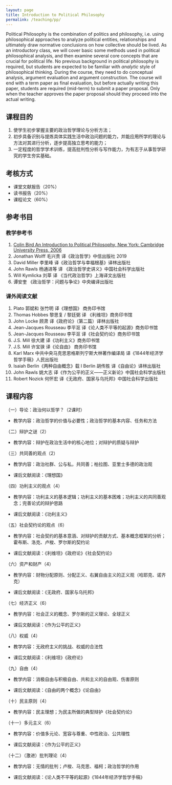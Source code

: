 ```yaml
---
layout: page
title: Introduction to Political Philosophy 
permalink: /teaching/pp/
---
```


Political Philosophy  is the combination of politics and philosophy, i.e. using philosophical approaches to analyze political entities, relationships and ultimately draw normative conclusions on how collective should be lived. As an introductory class, we will cover basic some methods used in political philosophical analysis, and then examine several core concepts that are crucial for political life. No previous background in political philosophy is required, but students are expected to be familiar with *analytic* style of philosophical thinking. During the course, they need to do conceptual analysis, argument evaluation and argument construction. The course will end with a term paper as final evaluation, but before actually writing this paper, students are required (mid-term) to submit a paper proposal. Only when the teacher approves the paper proposal should they proceed into the actual writing.

## 课程目的

1. 使学生初步掌握主要的政治哲学理论与分析方法；
2. 初步具备识别与提炼具体实践生活中政治问题的能力，并能应用所学的理论与方法对其进行分析，逐步提高独立思考的能力；
3.  一定程度的哲学学术训练，提高批判性分析与写作能力，为有志于从事哲学研究的学生夯实基础。

 

## 考核方式

- 课堂文献报告（20%）
- 读书报告（20%）
- 课程论文（60%）

 

## 参考书目

### 教学参考书

1. <u>Colin Bird An Introduction to Political Philosophy, New York: Cambridge University Press, 2006</u>
2. Jonathan Wolff 毛兴贵 译《政治哲学》中信出版社 2019
3. David Miller 李里峰 译《政治哲学与幸福根基》译林出版社
4. John Rawls 杨通进等 译 《政治哲学史讲义》中国社会科学出版社
5. Will Kymlicka 刘莘 译 《当代政治哲学》上海译文出版社
6. 谭安奎 《政治哲学：问题与争论》中央编译出版社

 

### 课外阅读文献

1. Plato 郭斌和 张竹明 译《理想国》 商务印书馆
2. Thomas Hobbes 黎思复 / 黎廷弼 译 《利维坦》商务印书馆
3. John Locke 顾肃 译《政府论》（第二篇）译林出版社
4. Jean-Jacques Rousseau 李平沤 译《论人类不平等的起源》商务印书馆
5. Jean-Jacques Rousseau 李平沤 译《社会契约论》商务印书馆
6. J.S. Mill 徐大建 译《功利主义》商务印书馆
7. J.S. Mill 许宝骙 译《论自由》 商务印书馆
8. Karl Marx 中共中央马克思恩格斯列宁斯大林著作编译局 译《1844年经济学哲学手稿》人民出版社
9. Isaiah Berlin《两种自由概念》载 I Berlin 胡传胜 译《自由论》译林出版社 
10. John Rawls 姚大志 译《作为公平的正义——正义新论》中国社会科学出版社
11. Robert Nozick 何怀宏 译《无政府、国家与乌托邦》中国社会科学出版社

## 课程内容 

（一）导论：政治何以哲学？（2课时）

- 教学内容：政治哲学的价值与必要性；政治哲学的基本内容、任务和方法

（二）辩护之谜（2）

- 教学内容：辩护在政治生活中的核心地位；对辩护的质疑与辩护

（三）共同善的观点（2）

- 教学内容：政治社群、公与私，共同善；柏拉图、亚里士多德的政治观

- 课后文献阅读：《理想国》

（四）功利主义的观点（4）

- 教学内容：功利主义的基本逻辑；功利主义的基本困难；功利主义的共同善观念；完善论式的辩护思路

- 课后文献阅读：《功利主义》

（五）社会契约论的观点（6）

- 教学内容：社会契约的基本意涵、对辩护的贡献方式、基本概念框架的分析；霍布斯、洛克、卢梭、罗尔斯的契约论

- 课后文献阅读：《利维坦》《政府论》《社会契约论》

（六）资产和财产（4）

- 教学内容：财物分配原则、分配正义、右翼自由主义的正义观（哈耶克、诺齐克）

- 课后文献阅读：《无政府、国家与乌托邦》

（七）经济正义（6）

- 教学内容：社会正义的概念、罗尔斯的正义理论、全球正义

- 课后文献阅读：《作为公平的正义》

（八）权威（4）

- 教学内容：无政府主义的挑战、权威的合法性

- 课后文献阅读：《利维坦》《政府论》

（九）自由（4）

- 教学内容：消极自由与积极自由、共和主义的自由观、伤害原则

- 课后文献阅读：《自由的两个概念》《论自由》

（十）民主原则（4）

- 教学内容：民主理想；为民主所做的典型辩护《社会契约论》

（十一）多元主义（6）

- 教学内容：价值多元论、宽容与尊重、中性政治、公共理性

- 课后文献阅读：《作为公平的正义》

（十二）（激进）批判理论（4）

- 教学内容：无情的批判；卢梭、马克思、福柯；政治哲学的作用

- 课后文献阅读：《论人类不平等的起源》《1844年经济学哲学手稿》
